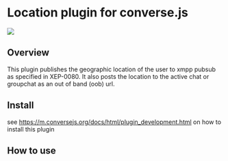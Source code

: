 # Location plugin for converse.js

<img src="https://github.com/conversejs/community-plugins/blob/master/location/location.png?raw=true" />

## Overview
This plugin publishes the geographic location of the user to xmpp pubsub as specified in XEP-0080. It also posts the location to the active chat or groupchat as an out of band (oob) url. 

## Install
see https://m.conversejs.org/docs/html/plugin_development.html on how to install this plugin

## How to use

